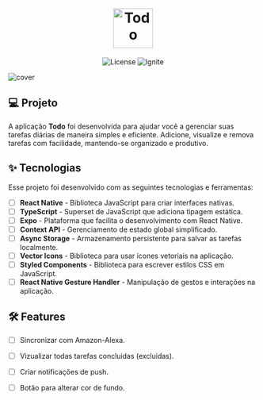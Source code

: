 
<h1 align="center">
  <img alt="Todo" height="80" title="Todo App" src=".github/logo.png" />
</h1>

<p align="center">
  <img alt="License" src="https://img.shields.io/static/v1?label=license&message=MIT&color=E51C44&labelColor=0A1033">

  <img src="https://img.shields.io/static/v1?label=Rocketseat&message=Ignite&color=E51C44&labelColor=0A1033" alt="Ignite" />
</p>

![cover](.github/cover.png?style=flat)

## 💻 Projeto

A aplicação **Todo** foi desenvolvida para ajudar você a gerenciar suas tarefas diárias de maneira simples e eficiente. Adicione, visualize e remova tarefas com facilidade, mantendo-se organizado e produtivo.

## ✨ Tecnologias

Esse projeto foi desenvolvido com as seguintes tecnologias e ferramentas:

-   [ ] **React Native** - Biblioteca JavaScript para criar interfaces nativas.
-   [ ] **TypeScript** - Superset de JavaScript que adiciona tipagem estática.
-   [ ] **Expo** - Plataforma que facilita o desenvolvimento com React Native.
-   [ ] **Context API** - Gerenciamento de estado global simplificado.
-   [ ] **Async Storage** - Armazenamento persistente para salvar as tarefas localmente.
-   [ ] **Vector Icons** - Biblioteca para usar ícones vetoriais na aplicação.
-   [ ] **Styled Components** - Biblioteca para escrever estilos CSS em JavaScript.
-   [ ] **React Native Gesture Handler** - Manipulação de gestos e interações na aplicação.

## :hammer_and_wrench: Features

-   [ ] Sincronizar com Amazon-Alexa.
-   [ ] Vizualizar todas tarefas concluidas (excluidas).
-   [ ] Criar notificações de push.
-   [ ] Botão para alterar cor de fundo.



